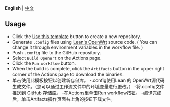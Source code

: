 **English** | [中文](https://p3terx.com/archives/build-openwrt-with-github-actions.html)

## Usage

- Click the [Use this template](https://github.com/P3TERX/Actions-OpenWrt/generate) button to create a new repository.
- Generate `.config` files using [Lean's OpenWrt](https://github.com/coolsnowwolf/lede) source code. ( You can change it through environment variables in the workflow file. )
- Push `.config` file to the GitHub repository.
- Select `Build OpenWrt` on the Actions page.
- Click the `Run workflow` button.
- When the build is complete, click the `Artifacts` button in the upper right corner of the Actions page to download the binaries.
- 单击使用此模板按钮以创建新存储库。
-.config使用Lean 的 OpenWrt源代码生成文件。（您可以通过工作流文件中的环境变量进行更改。）
-将.config文件推送到 GitHub 存储库。
-在Actions里单击Run workflow按钮。
-编译完成后，单击Artifacts操作页面右上角的按钮下载文件。


